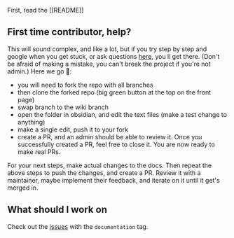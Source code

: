 First, read the [[README]]

## First time contributor, help?
This will sound complex, and like a lot, but if you try step by step and google when you get stuck, or ask questions [here](https://github.com/techartorg/bqt/issues/92), you ll get there. 
(Don't be afraid of making a mistake, you can't break the project if you're not admin.)
Here we go 🚶:  
- you will need to fork the repo with all branches
- then clone the forked repo (big green button at the top on the front page)
- swap branch to the wiki branch
- open the folder in obsidian, and edit the text files (make a test change to anything)
- make a single edit, push it to your fork
- create a PR, and an admin should be able to review it. Once you successfully created a PR, feel free to close it. You are now ready to make real PRs.

For your next steps, make actual changes to the docs.
Then repeat the above steps to push the changes, and create a PR.
Review it with a maintainer, maybe implement their feedback, and iterate on it until it get's merged in.

## What should I work on
Check out the [issues](https://github.com/techartorg/bqt/issues) with the  `documentation` tag.